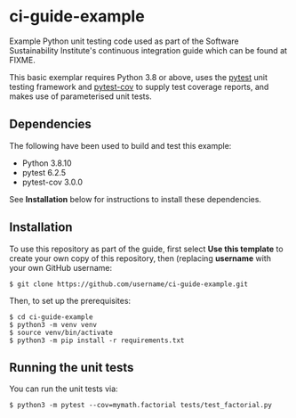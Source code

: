 # ci-guide-example

Example Python unit testing code used as part of the Software Sustainability Institute's 
continuous integration guide which can be found at FIXME.

This basic exemplar requires Python 3.8 or above, uses the [pytest](https://pypi.org/project/pytest/) 
unit testing framework and [pytest-cov](https://pypi.org/project/pytest-cov/) to supply 
test coverage reports, and makes use of parameterised unit tests.


## Dependencies

The following have been used to build and test this example:

- Python 3.8.10
- pytest 6.2.5
- pytest-cov 3.0.0

See **Installation** below for instructions to install these dependencies.


## Installation

To use this repository as part of the guide, first select **Use this template** to create
your own copy of this repository, then (replacing **username** with your own GitHub username:

```
$ git clone https://github.com/username/ci-guide-example.git
```

Then, to set up the prerequisites:

```
$ cd ci-guide-example
$ python3 -m venv venv
$ source venv/bin/activate
$ python3 -m pip install -r requirements.txt
```

## Running the unit tests

You can run the unit tests via:

```
$ python3 -m pytest --cov=mymath.factorial tests/test_factorial.py
```
